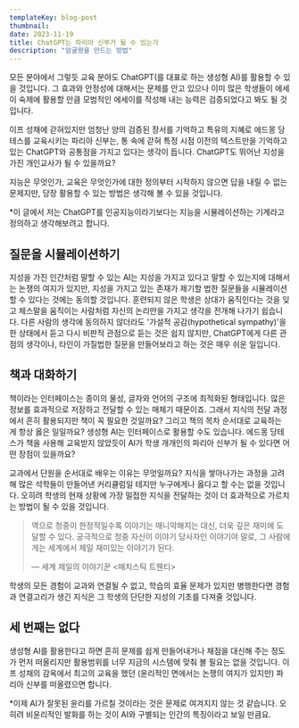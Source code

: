 ```yaml
---
templateKey: blog-post
thumbnail: 
date: 2023-11-19
title: ChatGPT는 파리아 신부가 될 수 있는가
description: "암굴왕을 만드는 방법"
---
```

모든 분야에서 그렇듯 교육 분야도 ChatGPT(를 대표로 하는 생성형 AI)를 활용할 수 있을 것입니다. 그 효과와 안정성에 대해서는 문제를 안고 있으나 이미 많은 학생들이 에세이 숙제에 활용할 만큼 모범적인 에세이를 작성해 내는 능력은 검증되었다고 봐도 될 것입니다. 

이프 성채에 갇혀있지만 엄청난 양의 검증된 장서를 기억하고 특유의 지혜로 에드몽 당테스를 교육시키는 파리아 신부는, 통 속에 갇혀 특정 시점 이전의 텍스트만을 기억하고 있는 ChatGPT와 공통점을 가지고 있다는 생각이 듭니다. ChatGPT도 뛰어난 지성을 가진 개인교사가 될 수 있을까요?

지능은 무엇인가, 교육은 무엇인가에 대한 정의부터 시작하지 않으면 답을 내릴 수 없는 문제지만, 당장 활용할 수 있는 방법은 생각해 볼 수 있을 것입니다.

*이 글에서 저는 ChatGPT를 인공지능이라기보다는 지능을 시뮬레이션하는 기계라고 정의하고 생각해보려고 합니다.

## 질문을 시뮬레이션하기
지성을 가진 인간처럼 말할 수 있는 AI는 지성을 가지고 있다고 말할 수 있는지에 대해서는 논쟁의 여지가 있지만, 지성을 가지고 있는 존재가 제기할 법한 질문들을 시뮬레이션할 수 있다는 것에는 동의할 것입니다. 훈련되지 않은 학생은 상대가 움직인다는 것을 잊고 체스말을 움직이는 사람처럼 자신의 논리만을 가지고 생각을 전개해 나가기 쉽습니다. 다른 사람의 생각에 동의하지 않더라도 '가설적 공감(hypothetical sympathy)'을 한 상태에서 듣고 다시 비판적 관점으로 듣는 것은 쉽지 않지만, ChatGPT에게 다른 관점의 생각이나, 타인이 가질법한 질문을 만들어보라고 하는 것은 매우 쉬운 일입니다.

## 책과 대화하기
책이라는 인터페이스는 종이의 물성, 글자와 언어의 구조에 최적화된 형태입니다. 많은 정보를 효과적으로 저장하고 전달할 수 있는 매체기 때문이죠. 그래서 지식의 전달 과정에서 흔히 활용되지만 책이 꼭 필요한 것일까요? 그리고 책의 목차 순서대로 교육하는 게 항상 옳은 일일까요? 생성형 AI는 인터페이스로 활용할 수도 있습니다. 에드몽 당테스가 책을 사용해 교육받지 않았듯이 AI가 학생 개개인의 파리아 신부가 될 수 있다면 어떤 장점이 있을까요? 

교과에서 단원을 순서대로 배우는 이유는 무엇일까요? 지식을 쌓아나가는 과정을 고려해 많은 석학들이 만들어낸 커리큘럼일 테지만 누구에게나 옳다고 할 수는 없을 것입니다. 오히려 학생의 현재 상황에 가장 밀접한 지식을 전달하는 것이 더 효과적으로 가르치는 방법이 될 수 있을 것입니다.

>역으로 청중이 한정적일수록 이야기는 매니악해지는 대신, 더욱 깊은 재미에 도달할 수 있다. 궁극적으로 청중 자신이 이야기 당사자인 이야기야 말로, 그 사람에게는 세계에서 제일 재미있는 이야기가 된다.
>
>— 세계 제일의 이야기꾼 <매치스틱 트웬티>

학생의 모든 경험이 교과와 연결될 수 없고, 학습의 효율 문제가 있지만 병행한다면 경험과 연결고리가 생긴 지식은 그 학생의 단단한 지성의 기초를 다져줄 것입니다.

## 세 번째는 없다
생성형 AI를 활용한다고 하면 흔히 문제를 쉽게 만들어내거나 채점을 대신해 주는 정도가 먼저 떠올리지만 활용범위를 너무 지금의 시스템에 맞춰 볼 필요는 없을 것입니다. 이프 성채의 감옥에서 최고의 교육을 했던 (윤리적인 면에서는 논쟁의 여지가 있지만) 파리아 신부를 떠올렸으면 합니다.

*이제 AI가 잘못된 윤리를 가르칠 것이라는 것은 문제로 여겨지지 않는 것 같습니다. 오히려 비윤리적인 발화를 하는 것이 AI와 구별되는 인간의 특징이라고 보일 만큼요.